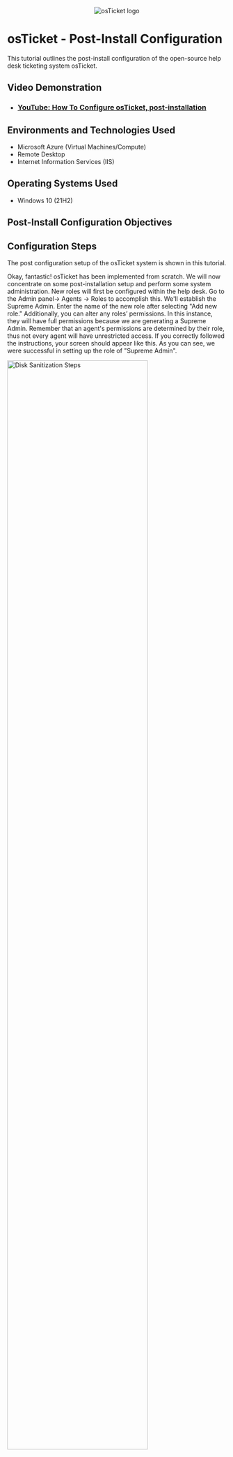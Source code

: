 <p align="center">
<img src="https://i.imgur.com/Clzj7Xs.png" alt="osTicket logo"/>
</p>

<h1>osTicket - Post-Install Configuration</h1>
This tutorial outlines the post-install configuration of the open-source help desk ticketing system osTicket.<br />


<h2>Video Demonstration</h2>

- ### [YouTube: How To Configure osTicket, post-installation](https://www.youtube.com)

<h2>Environments and Technologies Used</h2>

- Microsoft Azure (Virtual Machines/Compute)
- Remote Desktop
- Internet Information Services (IIS)

<h2>Operating Systems Used </h2>

- Windows 10</b> (21H2)

<h2>Post-Install Configuration Objectives</h2>


<h2>Configuration Steps</h2>

<p>

The post configuration setup of the osTicket system is shown in this tutorial.
 
Okay, fantastic! osTicket has been implemented from scratch. We will now concentrate on some post-installation setup and perform some system administration. New roles will first be configured within the help desk. Go to the Admin panel-> Agents -> Roles to accomplish this. We'll establish the Supreme Admin. Enter the name of the new role after selecting "Add new role." Additionally, you can alter any roles’ permissions. In this instance, they will have full permissions because we are generating a Supreme Admin. Remember that an agent's permissions are determined by their role, thus not every agent will have unrestricted access. If you correctly followed the instructions, your screen should appear like this. As you can see, we were successful in setting up the role of "Supreme Admin".
 

</p>

<p>
<img src="https://i.imgur.com/DJmEXEB.png" height="80%" width="80%" alt="Disk Sanitization Steps"/>
</p>

<p>
In the agents tab, click the "Departments" button. We will be able to establish a new department here. Depending on their designated job within the helpdesk, each Agent is assigned to a particular department. The "System Administrators" department will be established in this instance, and this is where the Supreme Admins will be identified. In the departments tab, you can configure additional particular parameters like SLAs, managers, and other email preferences.
</p>


<p>
Lorem ipsum dolor sit amet, consectetur adipiscing elit, sed do eiusmod tempor incididunt ut labore et dolore magna aliqua. Ut enim ad minim veniam, quis nostrud exercitation ullamco laboris nisi ut aliquip ex ea commodo consequat. Duis aute irure dolor in reprehenderit in voluptate velit esse cillum dolore eu fugiat nulla pariatur.
</p>
<br />

<p>

We will establish a new team after configuring a new department. Teams give you the ability to assemble agents from several departments; for example, you may assemble an A team of the best technicians from a given department. You could, for instance, design a support topic that pertains to a product you make and assign it to a group of agents who are experts in that product. Go to Agents->Teams to form a team. In this example, a Level II support team will be created as a Level I support team has already been set up by default.

</p>

<p>
<img src="https://i.imgur.com/DJmEXEB.png" height="80%" width="80%" alt="Disk Sanitization Steps"/>
</p>

<p>

Now that a new team has been established, we will create a new setting to enable anyone to create tickets. Admin Panel > Settings > User Settings

</p>

<p>
Lorem ipsum dolor sit amet, consectetur adipiscing elit, sed do eiusmod tempor incididunt ut labore et dolore magna aliqua. Ut enim ad minim veniam, quis nostrud exercitation ullamco laboris nisi ut aliquip ex ea commodo consequat. Duis aute irure dolor in reprehenderit in voluptate velit esse cillum dolore eu fugiat nulla pariatur.
</p>
<br />

<p>
<img src="https://i.imgur.com/DJmEXEB.png" height="80%" width="80%" alt="Disk Sanitization Steps"/>
</p>
<p>
Lorem ipsum dolor sit amet, consectetur adipiscing elit, sed do eiusmod tempor incididunt ut labore et dolore magna aliqua. Ut enim ad minim veniam, quis nostrud exercitation ullamco laboris nisi ut aliquip ex ea commodo consequat. Duis aute irure dolor in reprehenderit in voluptate velit esse cillum dolore eu fugiat nulla pariatur.
</p>
<br />

<p>
The time has come to appoint Agents. The helpdesk personnel who really work on solving tickets are known as agents. When tickets are routed to a department, agents are given a primary department and position. Agents may be granted access to departments other than their own, and depending on whatever department they are in, they may also have varied tasks. In the Agents tab, you may allocate Teams, Access, and Permissions.
</p>
<br />

<p>
We'll create users after creating some agents. Users are clients who create tickets when they encounter problems. A user can be recognized by their email address. Follow this guide to create a user. Agent Panel > Users > User Directory > Add new.
</p>
<br />

<p>
SLAs Plans specify how long the help desk is supposed to take to resolve a particular ticket. By navigating to Admin Panel->Manage->SLA Plans, SLA Plans can be generated. Every SLA has a schedule, and during that schedule, a grace period is allowed. SEV-A in this instance has a 24/7 and an hour-long grace period.
</p>
<br/>

<p>
Users can organize their tickets using the help topics. If consumers are unable to access mobile banking, we have created a help topic for "Business Critical Outage" in the example below.
</p>

